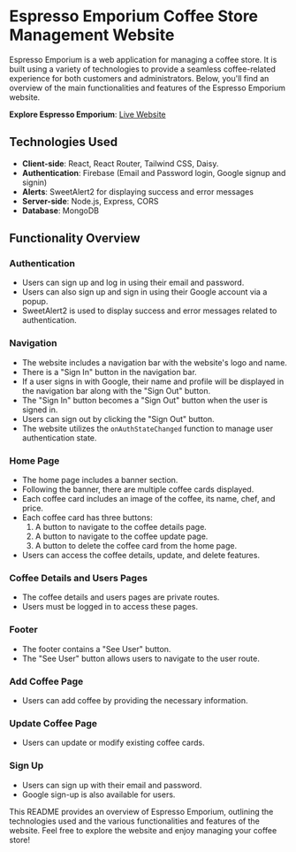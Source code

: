 # Espresso Emporium Coffee Store Management Website

Espresso Emporium is a web application for managing a coffee store. It is built using a variety of technologies to provide a seamless coffee-related experience for both customers and administrators. Below, you'll find an overview of the main functionalities and features of the Espresso Emporium website.

**Explore Espresso Emporium**: [Live Website]( https://new-coffee-store.web.app)

## Technologies Used

- **Client-side**: React, React Router, Tailwind CSS, Daisy.
- **Authentication**: Firebase (Email and Password login, Google signup and signin)
- **Alerts**: SweetAlert2 for displaying success and error messages
- **Server-side**: Node.js, Express, CORS
- **Database**: MongoDB

## Functionality Overview

### Authentication

- Users can sign up and log in using their email and password.
- Users can also sign up and sign in using their Google account via a popup.
- SweetAlert2 is used to display success and error messages related to authentication.

### Navigation

- The website includes a navigation bar with the website's logo and name.
- There is a "Sign In" button in the navigation bar.
- If a user signs in with Google, their name and profile will be displayed in the navigation bar along with the "Sign Out" button.
- The "Sign In" button becomes a "Sign Out" button when the user is signed in.
- Users can sign out by clicking the "Sign Out" button.
- The website utilizes the `onAuthStateChanged` function to manage user authentication state.

### Home Page

- The home page includes a banner section.
- Following the banner, there are multiple coffee cards displayed.
- Each coffee card includes an image of the coffee, its name, chef, and price.
- Each coffee card has three buttons:
    1. A button to navigate to the coffee details page.
    2. A button to navigate to the coffee update page.
    3. A button to delete the coffee card from the home page.
- Users can access the coffee details, update, and delete features.

### Coffee Details and Users Pages

- The coffee details and users pages are private routes.
- Users must be logged in to access these pages.

### Footer

- The footer contains a "See User" button.
- The "See User" button allows users to navigate to the user route.

### Add Coffee Page

- Users can add coffee by providing the necessary information.

### Update Coffee Page

- Users can update or modify existing coffee cards.

### Sign Up

- Users can sign up with their email and password.
- Google sign-up is also available for users.

This README provides an overview of Espresso Emporium, outlining the technologies used and the various functionalities and features of the website. Feel free to explore the website and enjoy managing your coffee store!

